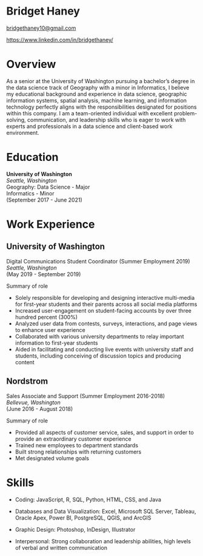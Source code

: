 # Bridget Haney

bridgethaney10@gmail.com

https://www.linkedin.com/in/bridgethaney/

# Overview

As a senior at the University of Washington pursuing a bachelor’s degree in the data science track of Geography with a minor in Informatics, I believe my educational background and experience in data science, geographic information systems, spatial analysis, machine learning, and information technology perfectly aligns with the responsibilities designated for positions within this company. I am a team-oriented individual with excellent problem-solving, communication, and leadership skills who is eager to work with experts and professionals in a data science and client-based work environment.

# Education
**University of Washington**
<br/>*Seattle, Washington*
<br/>Geography: Data Science - Major
<br/>Informatics - Minor
<br/> (September 2017 - June 2021)

# Work Experience

## University of Washington

Digital Communications Student Coordinator (Summer Employment 2019)
<br/>*Seattle, Washington*
<br/>(May 2019 - September 2019)

Summary of role

- Solely responsible for developing and designing interactive multi-media for first-year students and
their parents across all social media platforms
- Increased user-engagement on student-facing accounts by over three hundred percent (300%)
- Analyzed user data from contests, surveys, interactions, and page views to enhance user experience
- Collaborated with various university departments to relay important information to first-year
students
- Aided in facilitating and conducting live events with university staff and students, including
conceiving of discussion topics and producing content

## Nordstrom

Sales Associate and Support (Summer Employment 2016-2018)
<br/> *Bellevue, Washington*
<br/>(June 2016 - August 2018)

Summary of role

- Provided all aspects of customer service, sales, and support in order to provide an extraordinary
customer experience
- Trained new employees to department standards
- Built strong relationships with returning customers
- Met designated volume goals

# Skills

- Coding: JavaScript, R, SQL, Python,
HTML, CSS, and Java

- Databases and Data Visualization:
Excel, Microsoft SQL Server, Tableau,
Oracle Apex, Power BI, PostgreSQL,
QGIS, and ArcGIS

- Graphic Design: Photoshop, InDesign,
Illustrator

- Interpersonal: Strong collaboration
and leadership abilities, high levels of
verbal and written communication
